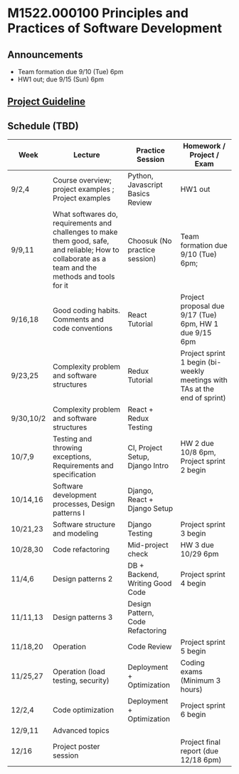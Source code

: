 # M1522.000100 Principles and Practices of Software Development

## Announcements
- Team formation due 9/10 (Tue) 6pm
- HW1 out; due 9/15 (Sun) 6pm

## [Project Guideline](project)

## Schedule (TBD)
| Week  | Lecture | Practice Session | Homework / Project / Exam |
|-------|---------|------------------|--------------------|
|9/2,4 | Course overview; project examples ; Project examples | Python, Javascript Basics Review | HW1 out |
|9/9,11| What softwares do, requirements and challenges to make them good, safe, and reliable; How to collaborate as a team and the methods and tools for it | Choosuk (No practice session) | Team formation due 9/10 (Tue) 6pm; 
|9/16,18 | Good coding habits. Comments and code conventions | React Tutorial |  Project proposal due 9/17 (Tue) 6pm, HW 1 due 9/15 6pm ||
|9/23,25 | Complexity problem and software structures | Redux Tutorial |  Project sprint 1 begin (bi-weekly meetings with TAs at the end of sprint) | 
|9/30,10/2 | Complexity problem and software structures | React + Redux Testing |  |
|10/7,9 | Testing and throwing exceptions, Requirements and specification | CI, Project Setup, Django Intro | HW 2 due 10/8 6pm, Project sprint 2 begin |
|10/14,16 | Software development processes, Design patterns I | Django, React + Django Setup | |
|10/21,23 | Software structure and modeling | Django Testing | Project sprint 3 begin |
|10/28,30 | Code refactoring | Mid-project check | HW 3 due 10/29 6pm |
|11/4,6 | Design patterns 2 | DB + Backend, Writing Good Code | Project sprint 4 begin |
|11/11,13 | Design patterns 3 | Design Pattern, Code Refactoring  |  |
|11/18,20 | Operation | Code Review | Project sprint 5 begin |
|11/25,27 | Operation (load testing, security) | Deployment + Optimization | Coding exams (Minimum 3 hours) |
|12/2,4 | Code optimization |Deployment + Optimization | Project sprint 6 begin |
|12/9,11 | Advanced topics | | |
|12/16 | Project poster session | | Project final report (due 12/18 6pm) |




